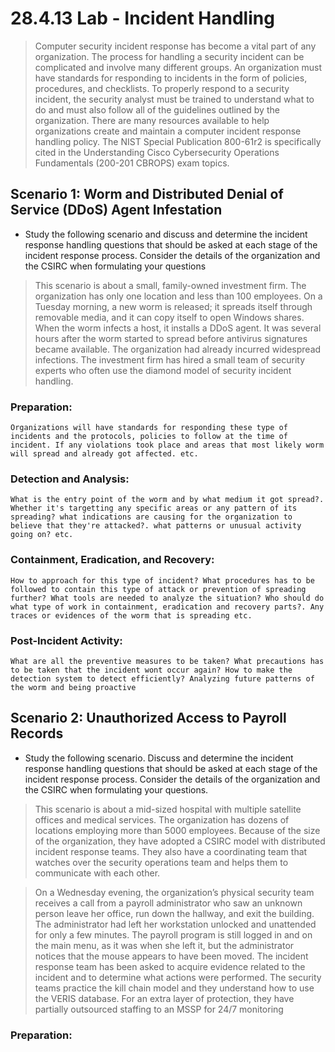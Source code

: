 # 28.4.13 Lab - Incident Handling

> Computer security incident response has become a vital part of any organization. The process for handling a 
security incident can be complicated and involve many different groups. An organization must have standards 
for responding to incidents in the form of policies, procedures, and checklists. To properly respond to a 
security incident, the security analyst must be trained to understand what to do and must also follow all of the 
guidelines outlined by the organization. There are many resources available to help organizations create and 
maintain a computer incident response handling policy. The NIST Special Publication 800-61r2 is specifically 
cited in the Understanding Cisco Cybersecurity Operations Fundamentals (200-201 CBROPS) exam topics.

## Scenario 1: Worm and Distributed Denial of Service (DDoS) Agent Infestation

* Study the following scenario and discuss and determine the incident response handling questions that should be asked at each stage of the incident response process. Consider the details of the organization and the CSIRC when formulating your questions

> This scenario is about a small, family-owned investment firm. The organization has only one location and less 
than 100 employees. On a Tuesday morning, a new worm is released; it spreads itself through removable 
media, and it can copy itself to open Windows shares. When the worm infects a host, it installs a DDoS agent. 
It was several hours after the worm started to spread before antivirus signatures became available. The
organization had already incurred widespread infections.
The investment firm has hired a small team of security experts who often use the diamond model of security 
incident handling.

### Preparation:

    Organizations will have standards for responding these type of incidents and the protocols, policies to follow at the time of incident. If any violations took place and areas that most likely worm will spread and already got affected. etc.

### Detection and Analysis:

    What is the entry point of the worm and by what medium it got spread?. Whether it's targetting any specific areas or any pattern of its spreading? what indications are causing for the organization to believe that they're attacked?. what patterns or unusual activity going on? etc.

### Containment, Eradication, and Recovery:

    How to approach for this type of incident? What procedures has to be followed to contain this type of attack or prevention of spreading further? What tools are needed to analyze the situation? Who should do what type of work in containment, eradication and recovery parts?. Any traces or evidences of the worm that is spreading etc.

### Post-Incident Activity:

    What are all the preventive measures to be taken? What precautions has to be taken that the incident wont occur again? How to make the detection system to detect efficiently? Analyzing future patterns of the worm and being proactive

## Scenario 2: Unauthorized Access to Payroll Records

* Study the following scenario. Discuss and determine the incident response handling questions that should be asked at each stage of the incident response process. Consider the details of the organization and the CSIRC when formulating your questions.

> This scenario is about a mid-sized hospital with multiple satellite offices and medical services. The 
organization has dozens of locations employing more than 5000 employees. Because of the size of the 
organization, they have adopted a CSIRC model with distributed incident response teams. They also have a 
coordinating team that watches over the security operations team and helps them to communicate with each 
other.

> On a Wednesday evening, the organization’s physical security team receives a call from a payroll 
administrator who saw an unknown person leave her office, run down the hallway, and exit the building. The 
administrator had left her workstation unlocked and unattended for only a few minutes. The payroll program is 
still logged in and on the main menu, as it was when she left it, but the administrator notices that the mouse 
appears to have been moved. The incident response team has been asked to acquire evidence related to the 
incident and to determine what actions were performed.
The security teams practice the kill chain model and they understand how to use the VERIS database. For an 
extra layer of protection, they have partially outsourced staffing to an MSSP for 24/7 monitoring

### Preparation:


